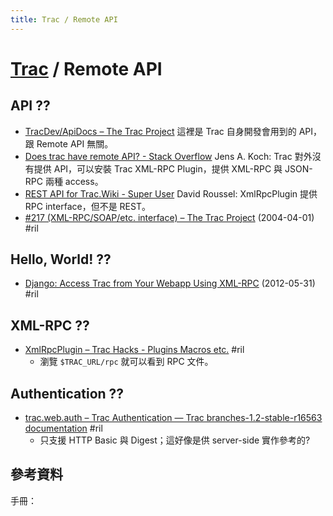 ```yaml
---
title: Trac / Remote API
---
```

# [Trac](trac.md) / Remote API

## API ??

  - [TracDev/ApiDocs – The Trac Project](https://trac.edgewall.org/wiki/TracDev/ApiDocs) 這裡是 Trac 自身開發會用到的 API，跟 Remote API 無關。
  - [Does trac have remote API? \- Stack Overflow](https://stackoverflow.com/questions/2304670/) Jens A. Koch: Trac 對外沒有提供 API，可以安裝 Trac XML-RPC Plugin，提供 XML-RPC 與 JSON-RPC 兩種 access。
  - [REST API for Trac\.Wiki \- Super User](https://superuser.com/questions/459964/) David Roussel: XmlRpcPlugin 提供 RPC interface，但不是 REST。
  - [\#217 \(XML\-RPC/SOAP/etc\. interface\) – The Trac Project](https://trac.edgewall.org/ticket/217) (2004-04-01) #ril

## Hello, World! ??

  - [Django: Access Trac from Your Webapp Using XML\-RPC](https://kpetrovi.ch/django/python/2012/05/31/django-access-trac-from-your-webapp.html) (2012-05-31) #ril

## XML-RPC ??

  - [XmlRpcPlugin – Trac Hacks \- Plugins Macros etc\.](https://trac-hacks.org/wiki/XmlRpcPlugin) #ril
      - 瀏覽 `$TRAC_URL/rpc` 就可以看到 RPC 文件。

## Authentication ??

  - [trac\.web\.auth – Trac Authentication — Trac branches\-1\.2\-stable\-r16563 documentation](https://www.edgewall.org/docs/branches-1.2-stable/html/api/trac_web_auth.html) #ril
      - 只支援 HTTP Basic 與 Digest；這好像是供 server-side 實作參考的?

## 參考資料

手冊：

